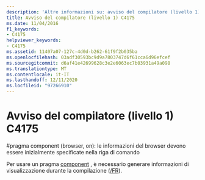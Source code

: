 ```yaml
---
description: 'Altre informazioni su: avviso del compilatore (livello 1) C4175'
title: Avviso del compilatore (livello 1) C4175
ms.date: 11/04/2016
f1_keywords:
- C4175
helpviewer_keywords:
- C4175
ms.assetid: 11407a07-127c-4d0d-b262-61f9f2b035ba
ms.openlocfilehash: 03adf30593bc9d9a7803747d6f61cca6d96efcef
ms.sourcegitcommit: d6af41e42699628c3e2e6063ec7b03931a49a098
ms.translationtype: MT
ms.contentlocale: it-IT
ms.lasthandoff: 12/11/2020
ms.locfileid: "97266910"
---
```

# <a name="compiler-warning-level-1-c4175"></a>Avviso del compilatore (livello 1) C4175

\#pragma component (browser, on): le informazioni del browser devono essere inizialmente specificate nella riga di comando

Per usare un pragma [component](../../preprocessor/component.md) , è necessario generare informazioni di visualizzazione durante la compilazione ([/FR](../../build/reference/fr-fr-create-dot-sbr-file.md)).
